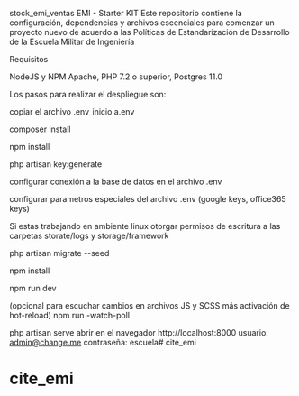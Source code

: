 stock_emi_ventas
EMI - Starter KIT
Este repositorio contiene la configuración, dependencias y archivos escenciales para comenzar un proyecto nuevo de acuerdo a las Políticas de Estandarización de Desarrollo de la Escuela Militar de Ingeniería

Requisitos

NodeJS y NPM
Apache, PHP 7.2 o superior, Postgres 11.0

Los pasos para realizar el despliegue son:

copiar el archivo .env_inicio  a.env

composer install

npm install

php artisan key:generate

configurar conexión a la base de datos en el archivo .env

configurar parametros especiales del archivo .env (google keys, office365 keys)

Si estas trabajando en ambiente linux otorgar permisos de escritura a las carpetas storate/logs y storage/framework



php artisan migrate --seed

npm install

npm run dev

(opcional para escuchar cambios en archivos JS y SCSS más activación de hot-reload) npm run -watch-poll

php artisan serve
abrir en el navegador http://localhost:8000 usuario: admin@change.me  contraseña: escuela# cite_emi
# cite_emi
